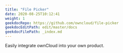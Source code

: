 ```yaml
---
title: "File Picker"
date: 2020-08-25T10:12:41
weight: 1
geekdocRepo: https://github.com/owncloud/file-picker
geekdocEditPath: edit/master/docs
geekdocFilePath: _index.md
---
```


Easily integrate ownCloud into your own product.